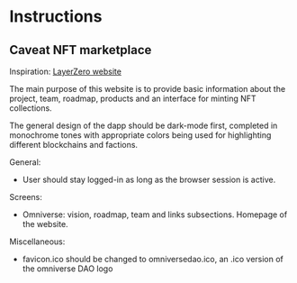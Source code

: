 # Instructions

## Caveat NFT marketplace

Inspiration: [LayerZero website](https://layerzero.network/)

The main purpose of this website is to provide basic information about the project, team, roadmap, products and an interface for minting NFT collections.

The general design of the dapp should be dark-mode first, completed in monochrome tones with appropriate colors being used for highlighting different blockchains and factions.

General:
* User should stay logged-in as long as the browser session is active.

Screens:
* Omniverse: vision, roadmap, team and links subsections. Homepage of the website.

Miscellaneous:
* favicon.ico should be changed to omniversedao.ico, an .ico version of the omniverse DAO logo